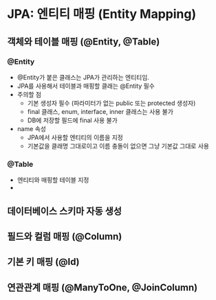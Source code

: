 # JPA: 엔티티 매핑 (Entity Mapping)

## 객체와 테이블 매핑 (@Entity, @Table)

### @Entity
- @Entity가 붙은 클래스는 JPA가 관리하는 엔티티임.
- JPA를 사용해서 테이블과 매핑할 클래는 @Entity 필수
- 주의할 점
  - 기본 생성자 필수 (파라미터가 없는 public 또는 protected 생성자)
  - final 클래스, enum, interface, inner 클래스는 사용 불가
  - DB에 저장할 필드에 final 사용 불가
- name 속성
  - JPA에서 사용할 엔티티의 이름을 지정
  - 기본값을 클래명 그대로이고 이름 충돌이 없으면 그냥 기본값 그대로 사용

### @Table
- 엔티티와 매핑할 테이블 지정
- 

## 데이터베이스 스키마 자동 생성

## 필드와 컬럼 매핑 (@Column)

## 기본 키 매핑 (@Id)

## 연관관계 매핑 (@ManyToOne, @JoinColumn)